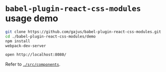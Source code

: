 # `babel-plugin-react-css-modules` usage demo

```bash
git clone https://github.com/gajus/babel-plugin-react-css-modules.git
cd ./babel-plugin-react-css-modules/demo
npm install
webpack-dev-server
```

```bash
open http://localhost:8080/
```

Refer to [`./src/components`](./src/components).
